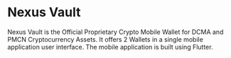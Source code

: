 # Nexus Vault
Nexus Vault is the Official Proprietary Crypto Mobile Wallet for DCMA and PMCN Cryptocurrency Assets. It offers 2 Wallets in a single mobile application user interface. The mobile application is built using Flutter.
